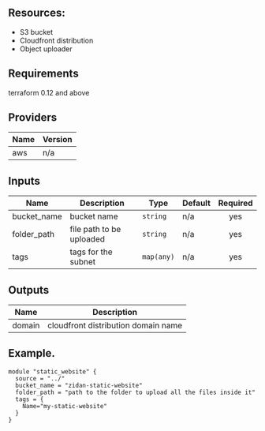 ## Resources:
- S3 bucket
- Cloudfront distribution
- Object uploader
## Requirements

terraform 0.12 and above

## Providers

| Name | Version |
|------|---------|
| aws | n/a |

## Inputs

| Name | Description | Type | Default | Required |
|------|-------------|------|---------|:--------:|
| bucket\_name | bucket name | `string` | n/a | yes |
| folder\_path | file path to be uploaded | `string` | n/a | yes |
| tags | tags for the subnet | `map(any)` | n/a | yes |

## Outputs

| Name | Description |
|------|-------------|
| domain | cloudfront distribution domain name |

## Example.
```
module "static_website" {
  source = "../"
  bucket_name = "zidan-static-website"
  folder_path = "path to the folder to upload all the files inside it"
  tags = {
    Name="my-static-website"
  }
}
```

